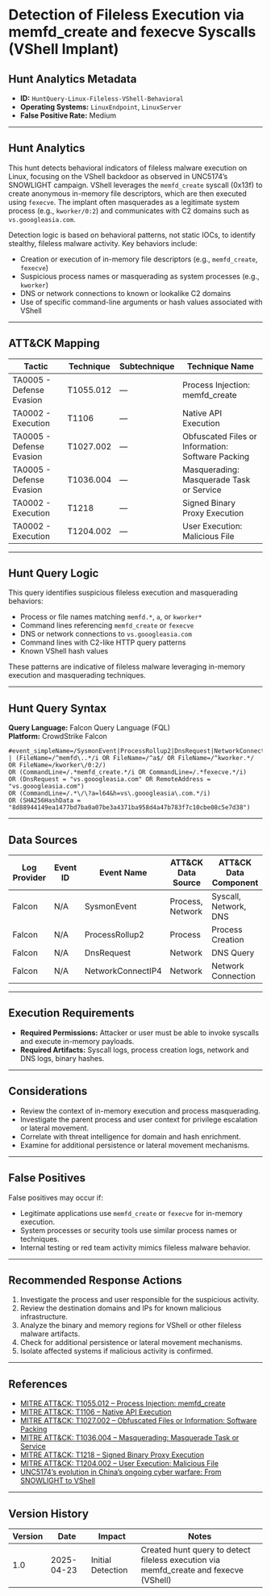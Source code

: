 # Detection of Fileless Execution via memfd_create and fexecve Syscalls (VShell Implant)

## Hunt Analytics Metadata

- **ID:** `HuntQuery-Linux-Fileless-VShell-Behavioral`
- **Operating Systems:** `LinuxEndpoint`, `LinuxServer`
- **False Positive Rate:** Medium

---

## Hunt Analytics

This hunt detects behavioral indicators of fileless malware execution on Linux, focusing on the VShell backdoor as observed in UNC5174’s SNOWLIGHT campaign. VShell leverages the `memfd_create` syscall (0x13f) to create anonymous in-memory file descriptors, which are then executed using `fexecve`. The implant often masquerades as a legitimate system process (e.g., `kworker/0:2`) and communicates with C2 domains such as `vs.gooogleasia.com`.

Detection logic is based on behavioral patterns, not static IOCs, to identify stealthy, fileless malware activity. Key behaviors include:

- Creation or execution of in-memory file descriptors (e.g., `memfd_create`, `fexecve`)
- Suspicious process names or masquerading as system processes (e.g., `kworker`)
- DNS or network connections to known or lookalike C2 domains
- Use of specific command-line arguments or hash values associated with VShell

---

## ATT&CK Mapping

| Tactic                        | Technique   | Subtechnique | Technique Name                                         |
|------------------------------|-------------|--------------|--------------------------------------------------------|
| TA0005 - Defense Evasion     | T1055.012   | —            | Process Injection: memfd_create                        |
| TA0002 - Execution           | T1106       | —            | Native API Execution                                   |
| TA0005 - Defense Evasion     | T1027.002   | —            | Obfuscated Files or Information: Software Packing      |
| TA0005 - Defense Evasion     | T1036.004   | —            | Masquerading: Masquerade Task or Service               |
| TA0002 - Execution           | T1218       | —            | Signed Binary Proxy Execution                          |
| TA0002 - Execution           | T1204.002   | —            | User Execution: Malicious File                         |

---

## Hunt Query Logic

This query identifies suspicious fileless execution and masquerading behaviors:

- Process or file names matching `memfd.*`, `a`, or `kworker*`
- Command lines referencing `memfd_create` or `fexecve`
- DNS or network connections to `vs.gooogleasia.com`
- Command lines with C2-like HTTP query patterns
- Known VShell hash values

These patterns are indicative of fileless malware leveraging in-memory execution and masquerading techniques.

---

## Hunt Query Syntax

**Query Language:** Falcon Query Language (FQL)  
**Platform:** CrowdStrike Falcon

```fql
#event_simpleName=/SysmonEvent|ProcessRollup2|DnsRequest|NetworkConnectIP4/  
| (FileName=/^memfd\..*/i OR FileName=/^a$/ OR FileName=/^kworker.*/ OR FileName=/kworker\/0:2/)  
OR (CommandLine=/.*memfd_create.*/i OR CommandLine=/.*fexecve.*/i)  
OR (DnsRequest = "vs.gooogleasia.com" OR RemoteAddress = "vs.gooogleasia.com")  
OR (CommandLine=/.*\/\?a=l64&h=vs\.gooogleasia\.com.*/i) 
OR (SHA256HashData = "8d88944149ea1477bd7ba0a07be3a4371ba958d4a47b783f7c10cbe08c5e7d38")   
```

---

## Data Sources

| Log Provider | Event ID | Event Name         | ATT&CK Data Source  | ATT&CK Data Component  |
|--------------|----------|--------------------|---------------------|------------------------|
| Falcon       | N/A      | SysmonEvent        | Process, Network    | Syscall, Network, DNS  |
| Falcon       | N/A      | ProcessRollup2     | Process             | Process Creation       |
| Falcon       | N/A      | DnsRequest         | Network             | DNS Query              |
| Falcon       | N/A      | NetworkConnectIP4  | Network             | Network Connection     |

---

## Execution Requirements

- **Required Permissions:** Attacker or user must be able to invoke syscalls and execute in-memory payloads.
- **Required Artifacts:** Syscall logs, process creation logs, network and DNS logs, binary hashes.

---

## Considerations

- Review the context of in-memory execution and process masquerading.
- Investigate the parent process and user context for privilege escalation or lateral movement.
- Correlate with threat intelligence for domain and hash enrichment.
- Examine for additional persistence or lateral movement mechanisms.

---

## False Positives

False positives may occur if:

- Legitimate applications use `memfd_create` or `fexecve` for in-memory execution.
- System processes or security tools use similar process names or techniques.
- Internal testing or red team activity mimics fileless malware behavior.

---

## Recommended Response Actions

1. Investigate the process and user responsible for the suspicious activity.
2. Review the destination domains and IPs for known malicious infrastructure.
3. Analyze the binary and memory regions for VShell or other fileless malware artifacts.
4. Check for additional persistence or lateral movement mechanisms.
5. Isolate affected systems if malicious activity is confirmed.

---

## References

- [MITRE ATT&CK: T1055.012 – Process Injection: memfd_create](https://attack.mitre.org/techniques/T1055/012/)
- [MITRE ATT&CK: T1106 – Native API Execution](https://attack.mitre.org/techniques/T1106/)
- [MITRE ATT&CK: T1027.002 – Obfuscated Files or Information: Software Packing](https://attack.mitre.org/techniques/T1027/002/)
- [MITRE ATT&CK: T1036.004 – Masquerading: Masquerade Task or Service](https://attack.mitre.org/techniques/T1036/004/)
- [MITRE ATT&CK: T1218 – Signed Binary Proxy Execution](https://attack.mitre.org/techniques/T1218/)
- [MITRE ATT&CK: T1204.002 – User Execution: Malicious File](https://attack.mitre.org/techniques/T1204/002/)
- [UNC5174’s evolution in China’s ongoing cyber warfare: From SNOWLIGHT to VShell](https://sysdig.com/blog/unc5174-chinese-threat-actor-vshell/)

---

## Version History

| Version | Date       | Impact            | Notes                                                                                      |
|---------|------------|-------------------|--------------------------------------------------------------------------------------------|
| 1.0     | 2025-04-23 | Initial Detection | Created hunt query to detect fileless execution via memfd_create and fexecve (VShell)      |
